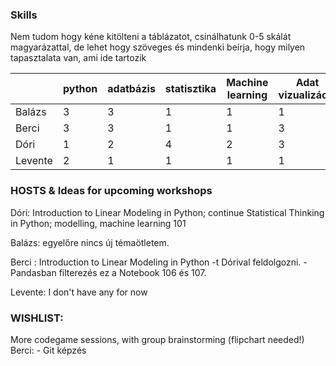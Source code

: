 ### Skills
Nem tudom hogy kéne kitölteni a táblázatot, csinálhatunk 0-5 skálát magyarázattal, de lehet hogy szöveges és mindenki beírja, hogy milyen tapasztalata van, ami ide tartozik 

|         | python | adatbázis | statisztika | Machine learning | Adat vizualizáció | Git | Big data | R | other       |
|---------|--------|-----------|-------------|------------------|-------------------|-----|----------|---|-------------|
|  Balázs | 3      | 3         | 1           | 1                | 1                 | 3   | 0        | 0 | -           |
| Berci   | 3      | 3         | 1           | 1                | 3                 | 1   | 0        | 0 | PowerBI     |
| Dóri    | 1      | 2         | 4           | 2                | 3                 | 2   | 1        | 2 | MATLAB(spm) |
| Levente | 2      | 1         | 1           | 1                | 1                 | 2   | 0        | 0 | infra       |

### HOSTS & Ideas for upcoming workshops 

Dóri: Introduction to Linear Modeling in Python; continue Statistical Thinking in Python; modelling, machine learning 101 


Balázs: egyelőre nincs új témaötletem. 

Berci : Introduction to Linear Modeling in Python -t Dórival feldolgozni. 
        - Pandasban filterezés ez a Notebook 106 és 107.

Levente: I don't have any for now
 

### WISHLIST: 

More codegame sessions, with group brainstorming (flipchart needed!) 
Berci:  - Git képzés
